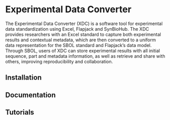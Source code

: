 # Experimental Data Converter

The Experimental Data Converter (XDC) is a software tool for experimental data standardization using Excel, Flapjack and SynBioHub. The XDC provides researchers with an Excel standard to capture both experimental results and contextual metadata, which are then converted to a uniform data representation for the SBOL standard and Flapjack’s data model. Through SBOL, users of XDC can store experimental results with all initial sequence, part and metadata information, as well as retrieve and share with others, improving reproducibility and collaboration.

## Installation 

## Documentation

## Tutorials


